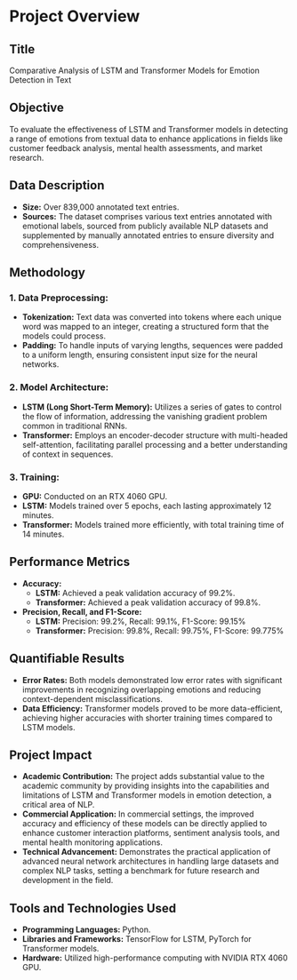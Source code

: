 # Project Overview

## Title
Comparative Analysis of LSTM and Transformer Models for Emotion Detection in Text

## Objective
To evaluate the effectiveness of LSTM and Transformer models in detecting a range of emotions from textual data to enhance applications in fields like customer feedback analysis, mental health assessments, and market research.

## Data Description
- **Size:** Over 839,000 annotated text entries.
- **Sources:** The dataset comprises various text entries annotated with emotional labels, sourced from publicly available NLP datasets and supplemented by manually annotated entries to ensure diversity and comprehensiveness.

## Methodology

### 1. Data Preprocessing:
- **Tokenization:** Text data was converted into tokens where each unique word was mapped to an integer, creating a structured form that the models could process.
- **Padding:** To handle inputs of varying lengths, sequences were padded to a uniform length, ensuring consistent input size for the neural networks.

### 2. Model Architecture:
- **LSTM (Long Short-Term Memory):** Utilizes a series of gates to control the flow of information, addressing the vanishing gradient problem common in traditional RNNs.
- **Transformer:** Employs an encoder-decoder structure with multi-headed self-attention, facilitating parallel processing and a better understanding of context in sequences.

### 3. Training:
- **GPU:** Conducted on an RTX 4060 GPU.
- **LSTM:** Models trained over 5 epochs, each lasting approximately 12 minutes.
- **Transformer:** Models trained more efficiently, with total training time of 14 minutes.

## Performance Metrics
- **Accuracy:**
  - **LSTM:** Achieved a peak validation accuracy of 99.2%.
  - **Transformer:** Achieved a peak validation accuracy of 99.8%.
- **Precision, Recall, and F1-Score:**
  - **LSTM:** Precision: 99.2%, Recall: 99.1%, F1-Score: 99.15%
  - **Transformer:** Precision: 99.8%, Recall: 99.75%, F1-Score: 99.775%

## Quantifiable Results
- **Error Rates:** Both models demonstrated low error rates with significant improvements in recognizing overlapping emotions and reducing context-dependent misclassifications.
- **Data Efficiency:** Transformer models proved to be more data-efficient, achieving higher accuracies with shorter training times compared to LSTM models.

## Project Impact
- **Academic Contribution:** The project adds substantial value to the academic community by providing insights into the capabilities and limitations of LSTM and Transformer models in emotion detection, a critical area of NLP.
- **Commercial Application:** In commercial settings, the improved accuracy and efficiency of these models can be directly applied to enhance customer interaction platforms, sentiment analysis tools, and mental health monitoring applications.
- **Technical Advancement:** Demonstrates the practical application of advanced neural network architectures in handling large datasets and complex NLP tasks, setting a benchmark for future research and development in the field.

## Tools and Technologies Used
- **Programming Languages:** Python.
- **Libraries and Frameworks:** TensorFlow for LSTM, PyTorch for Transformer models.
- **Hardware:** Utilized high-performance computing with NVIDIA RTX 4060 GPU.
